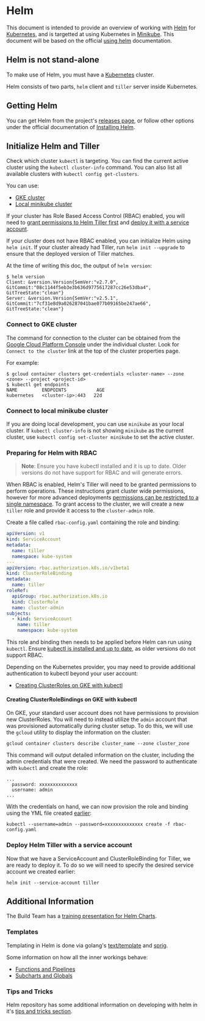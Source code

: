 # Helm

This document is intended to provide an overview of working with [Helm][helm] for [Kubernetes][k8s-io], and is targetted at using Kubernetes in [Minikube](../minikube/README.md). This document will be based on the official [using helm][helm-using] documentation.

## Helm is not stand-alone

To make use of Helm, you must have a [Kubernetes][k8s-io] cluster.

Helm consists of two parts, `helm` client and `tiller` server inside Kubernetes.

## Getting Helm

You can get Helm from the project's [releases page](https://github.com/kubernetes/helm/releases), or follow other options under the official documentation of [Installing Helm](https://docs.helm.sh/using_helm/#installing-helm).

## Initialize Helm and Tiller

Check which cluster `kubectl` is targeting.
You can find the current active cluster using the `kubectl cluster-info`
command. You can also list all available clusters with `kubectl config get-clusters`.

You can use:

* [GKE cluster](#connect-to-gke-cluster)
* [Local minikube cluster](#connect-to-local-minikube-cluster)

If your cluster has Role Based Access Control (RBAC) enabled, you will need to [grant permissions to Helm Tiller first](#preparing-for-helm-with-rbac) and [deploy it with a service account](#deploy-helm-tiller-with-a-service-account).

If your cluster does not have RBAC enabled, you can initialize Helm
using `helm init`. If your cluster
already had Tiller, run `helm init --upgrade` to ensure that the deployed version of Tiller matches.

At the time of writing this doc, the output of `helm version`:

```
$ helm version
Client: &version.Version{SemVer:"v2.7.0", GitCommit:"08c1144f5eb3e3b636d9775617287cc26e53dba4", GitTreeState:"clean"}
Server: &version.Version{SemVer:"v2.5.1", GitCommit:"7cf31e8d9a026287041bae077b09165be247ae66", GitTreeState:"clean"}
```

### Connect to GKE cluster

The command for connection to the cluster can be obtained from the [Google Cloud Platform Console][gcp-k8s]
under the individual cluster. Look for `Connect to the cluster` link at the top
of the cluster properties page.

For example:

```
$ gcloud container clusters get-credentials <cluster-name> --zone <zone> --project <project-id>
$ kubectl get endpoints
NAME         ENDPOINTS           AGE
kubernetes   <cluster-ip>:443   22d
```

### Connect to local minikube cluster

If you are doing local development, you can use `minikube` as your
local cluster. If `kubectl cluster-info` is not showing `minikube` as the current
cluster, use `kubectl config set-cluster minikube` to set the active cluster.

### Preparing for Helm with RBAC

> **Note**: Ensure you have kubectl installed and it is up to date. Older versions do not have support for RBAC and will generate errors.

When RBAC is enabled, Helm's Tiller will need to be granted permissions to perform operations. These instructions grant cluster wide permissions, however for more advanced deployments [permissions can be restricted to a single namespace](https://docs.helm.sh/using_helm/#example-deploy-tiller-in-a-namespace-restricted-to-deploying-resources-only-in-that-namespace). To grant access to the cluster, we will create a new `tiller` role and provide it access to the `cluster-admin` role.

Create a file called `rbac-config.yaml` containing the role and binding:
```yaml
apiVersion: v1
kind: ServiceAccount
metadata:
  name: tiller
  namespace: kube-system
---
apiVersion: rbac.authorization.k8s.io/v1beta1
kind: ClusterRoleBinding
metadata:
  name: tiller
roleRef:
  apiGroup: rbac.authorization.k8s.io
  kind: ClusterRole
  name: cluster-admin
subjects:
  - kind: ServiceAccount
    name: tiller
    namespace: kube-system
```

This role and binding then needs to be applied before Helm can run using `kubectl`. Ensure [kubectl is installed and up to date](https://kubernetes.io/docs/tasks/tools/install-kubectl/), as older versions do not support RBAC.

Depending on the Kubernetes provider, you may need to provide additional authentication to kubectl beyond your user account:
* [Creating ClusterRoles on GKE with kubectl](#creating-clusterroles-on-gke-with-kubectl)

#### Creating ClusterRoleBindings on GKE with kubectl

On GKE, your standard user account does not have permissions to provision new ClusterRoles. You will need to instead utilize the `admin` account that was provisioned automatically during cluster setup. To do this, we will use the `gcloud` utility to display the information on the cluster:

```
gcloud container clusters describe cluster_name --zone cluster_zone
```

This command will output detailed information on the cluster, including the admin credentials that were created. We need the password to authenticate with `kubectl` and create the role:

```
...
  password: xxxxxxxxxxxxxx
  username: admin
...
```

With the credentials on hand, we can now provision the role and binding using the YML file created [earlier](#setting-up-helm-with-rbac):

```
kubectl --username=admin --password=xxxxxxxxxxxxxx create -f rbac-config.yaml
```

### Deploy Helm Tiller with a service account

Now that we have a ServiceAccount and ClusterRoleBinding for Tiller, we are ready to deploy it. To do so we will need to specify the desired service account we created earlier:

```
helm init --service-account tiller
```

## Additional Information

The Build Team has a [training presentation for Helm Charts](https://docs.google.com/presentation/d/1CStgh5lbS-xOdKdi3P8N9twaw7ClkvyqFN3oZrM1SNw/present).

### Templates

Templating in Helm is done via golang's [text/template][] and [sprig][].

Some information on how all the inner workings behave:
- [Functions and Pipelines][helm-func-pipeline]
- [Subcharts and Globals][helm-subchart-global]

### Tips and Tricks

Helm repository has some additional information on developing with helm in it's
[tips and tricks section](https://github.com/kubernetes/helm/blob/master/docs/charts_tips_and_tricks.md).


[helm]: https://helm.sh
[helm-using]: https://docs.helm.sh/using_helm
[k8s-io]: https://kubernetes.io/
[gcp-k8s]: https://console.cloud.google.com/kubernetes/list

[text/template]: https://golang.org/pkg/text/template/
[sprig]: https://godoc.org/github.com/Masterminds/sprig
[helm-func-pipeline]: https://github.com/kubernetes/helm/blob/master/docs/chart_template_guide/functions_and_pipelines.md
[helm-subchart-global]: https://github.com/kubernetes/helm/blob/master/docs/chart_template_guide/subcharts_and_globals.md

